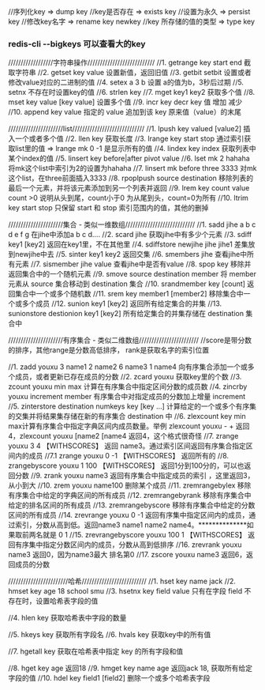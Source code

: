 //序列化key => dump key
//key是否存在 => exists key
//设置为永久  => persist key
//修改key名字 => rename key newkey
//key 所存储的值的类型 => type key

### redis-cli --bigkeys 可以查看大的key

//////////////////字符串操作///////////////////////////
//1. getrange key start end  截取字符串
//2. getset key value 设置新值，返回旧值
//3. getbit  setbit 设置或者修改value对应的二进制的值
//4. setex a 3 b  设置 a的值为b，3秒后过期
//5. setnx  不存在时设置key的值
//6. strlen key 
//7. mget key1 key2 获取多个值
//8. mset key value [key value] 设置多个值 
//9. incr key  decr key  值 增加 减少
//10. append key value 指定的 value 追加到该 key 原来值（value）的末尾


//////////////////////list/////////////////////////////
//1. lpush key valued [value2] 插入一个或者多个值
//2. llen key  获取长度
//3. lrange key start stop  通过索引获取list里的值  => lrange mk 0 -1  是显示所有的值 
//4. lindex key index 获取列表中某个index的值
//5. linsert key before|after pivot value
//6. lset mk 2 hahaha  将mk这个list中索引为2的设置为hahaha
//7. linsert mk before three 3333   对mk这个list，在three前面插入3333
//8. rpoplpush source destination   移除列表的最后一个元素，并将该元素添加到另一个列表并返回
//9. lrem key count value  count >0 说明从头到尾，count小于0 为从尾到头，count=0为所有
//10. ltrim key start stop 只保留 start 和 stop 索引范围内的值，其他的删掉 


//////////////////////集合 - 类似一维数组////////////////////////////
//1. sadd jihe a b c d e f g  在jihe中添加a b c d....
//2. scard jihe  获取jihe中有多少个元素
//3. sdiff key1 [key2]  返回在key1里，不在其他里
//4. sdiffstore newjihe jihe jihe1  差集放到newjihe中去
//5. sinter key1 key2 返回交集
//6. smembers jihe 查看jihe中所有元素
//7. sismember jihe value 查看jihe中是否有value
//8. spop key 移除并返回集合中的一个随机元素
//9. smove source destination member  将 member 元素从 source 集合移动到 destination 集合
//10. srandmember key [count] 返回集合中一个或多个随机数
//11. srem key member1 [member2] 移除集合中一个或多个成员
//12. sunion key1 [key2] 返回所有给定集合的并集
//13. sunionstore destionion key1 [key2] 所有给定集合的并集存储在 destination 集合中


//////////////////////有序集合 - 类似二维数组////////////////////////
//score是带分数的排序，其他range是分数高低排序， rank是获取名字的索引位置

//1. zadd youxu 3 name1 2 name2 6 name3 1 name4 向有序集合添加一个或多个成员，或者更新已存在成员的分数
//2. zcard youxu 获取key里的个数
//3. zcount youxu min max  计算在有序集合中指定区间分数的成员数
//4. zincrby youxu increment member   有序集合中对指定成员的分数加上增量 increment
//5. zinterstore destination numkeys key [key ...]  计算给定的一个或多个有序集的交集并将结果集存储在新的有序集合 destination 中
//6. zlexcount key min max计算有序集合中指定字典区间内成员数量。举例 zlexcount youxu - +  返回4，zlexcount youxu [name2 [name4 返回4，这个格式很奇怪
//7. zrange youxu 3 4 【WITHSCORES】  返回 name3。通过索引区间返回有序集合指定区间内的成员
    //7.1 zrange youxu 0 -1 【WITHSCORES】 返回所有的
//8. zrangebyscore youxu 1 100 【WITHSCORES】  返回1分到100分的，可以也返回分数
//9. zrank youxu name3   返回有序集合中指定成员的索引  ，这里返回3，从小到大
//10. zrem youxu name100  删除某个成员
//11. zremrangebylex  移除有序集合中给定的字典区间的所有成员
//12. zremrangebyrank 移除有序集合中给定的排名区间的所有成员
//13. zremrangebyscore 移除有序集合中给定的分数区间的所有成员
//14. zrevrange youxu 0 -1 返回有序集中指定区间内的成员，通过索引，分数从高到低。返回name3 name1 name2 name4。**************如果取前两名就是 0 1
//15. zrevrangebyscore youxu 100 1 【WITHSCORES】 返回有序集中指定分数区间内的成员，分数从高到低排序
//16. zrevrank youxu name3  返回0，因为name3最大 排名第0
//17. zscore youxu name3 返回6，返回成员的分数


////////////////////////哈希//////////////////////////
//1. hset key name jack
//2. hmset key age 18 school smu
//3. hsetnx key field value  只有在字段 field 不存在时，设置哈希表字段的值

//4. hlen key 获取哈希表中字段的数量

//5. hkeys key 获取所有字段名
//6. hvals key 获取key中的所有值

//7. hgetall key 获取在哈希表中指定 key 的所有字段和值

//8. hget key age 返回18
//9. hmget key name age 返回jack 18, 获取所有给定字段的值
//10. hdel key field1 [field2] 删除一个或多个哈希表字段
